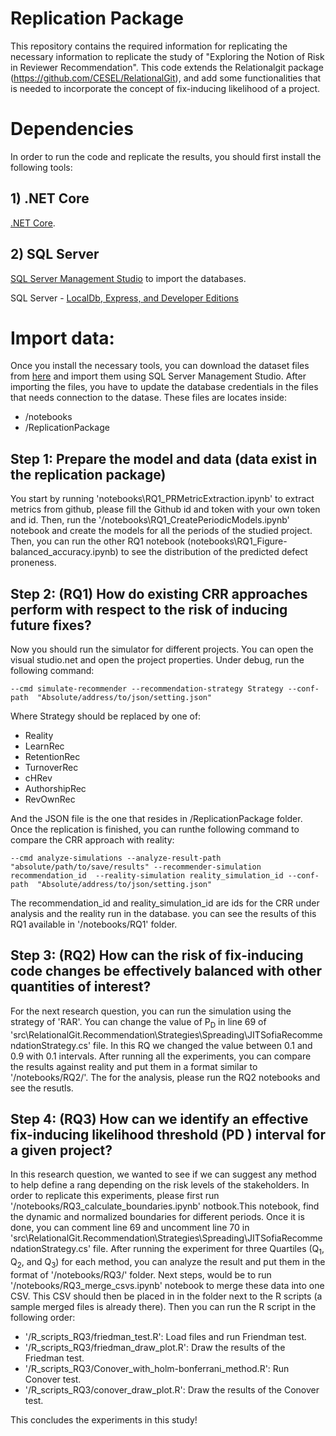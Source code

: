 # Replication Package
This repository contains the required information for replicating the necessary information to replicate the study of "Exploring the Notion of Risk in Reviewer Recommendation". This code extends the Relationalgit package (https://github.com/CESEL/RelationalGit), and add some functionalities that is needed to incorporate the concept of fix-inducing likelihood of a project.

# Dependencies
In order to run the code and replicate the results, you should first install the following tools:

## 1) .NET Core
 [.NET Core](https://www.microsoft.com/net/download).

## 2) SQL Server
[SQL Server Management Studio](https://docs.microsoft.com/en-us/sql/ssms/download-sql-server-management-studio-ssms) to import the databases.

SQL Server - [LocalDb, Express, and Developer Editions](https://www.microsoft.com/en-ca/sql-server/sql-server-downloads) 

# Import data:
Once you install the necessary tools, you can download the dataset files from [here](https://zenodo.org/record/6403760#.Ykc9zW7MJuU) and import them using SQL Server Management Studio. 
After importing the files, you have to update the database credentials  in the files that needs connection to the datase. These files are locates inside:
- /notebooks
- /ReplicationPackage

## Step 1: Prepare the model and data (data exist in the replication package)
You start by running 'notebooks\RQ1_PRMetricExtraction.ipynb' to extract metrics from github, please fill the Github id and token with your own token and id. Then, run the '/notebooks\RQ1_CreatePeriodicModels.ipynb' notebook and create the models for all the periods of the studied project. Then, you can run the other RQ1 notebook (notebooks\RQ1_Figure-balanced_accuracy.ipynb) to see the distribution of the predicted defect proneness.

## Step 2: (RQ1) How do existing CRR approaches perform with respect to the risk of inducing future fixes?
Now you should run the simulator for different projects. You can open the visual studio.net and open the project properties. Under debug, run the following command:
```
--cmd simulate-recommender --recommendation-strategy Strategy --conf-path  "Absolute/address/to/json/setting.json"
```
Where Strategy should be replaced by one of: 
- Reality
- LearnRec
- RetentionRec
- TurnoverRec
- cHRev
- AuthorshipRec
- RevOwnRec

And the JSON file is the one that resides in /ReplicationPackage folder.
Once the replication is finished, you can runthe following command to compare the CRR approach with reality:
```
--cmd analyze-simulations --analyze-result-path "absolute/path/to/save/results" --recommender-simulation recommendation_id  --reality-simulation reality_simulation_id --conf-path  "Absolute/address/to/json/setting.json"
```
The recommendation_id and reality_simulation_id are ids for the CRR under analysis and the reality run in the database.
you can see the results of this RQ1 available in '/notebooks/RQ1' folder.
## Step 3: (RQ2) How can the risk of fix-inducing code changes be effectively balanced with other quantities of interest?
For the next research question, you can run the simulation using the strategy of 'RAR'. You can change the value of P<sub>D</sub> in line 69 of 'src\RelationalGit.Recommendation\Strategies\Spreading\JITSofiaRecommendationStrategy.cs' file. In this RQ we changed the value between 0.1 and 0.9 with 0.1 intervals. 
After running all the experiments, you can compare the results against reality and put them in a format similar to '/notebooks/RQ2/'. The for the analysis, please run the RQ2 notebooks and see the resutls.

## Step 4: (RQ3) How can we identify an effective fix-inducing likelihood threshold (PD ) interval for a given project?
In this research question, we wanted to see if we can suggest any method to help define a rang depending on the risk levels of the stakeholders. In order to replicate this experiments, please first run '/notebooks/RQ3_calculate_boundaries.ipynb' notbook.This notebook, find the dynamic and normalized boundaries for different periods. Once it is done, you can comment line 69 and uncomment line 70 in 'src\RelationalGit.Recommendation\Strategies\Spreading\JITSofiaRecommendationStrategy.cs' file. 
After running the experiment for three Quartiles (Q<sub>1</sub>, Q<sub>2</sub>, and Q<sub>3</sub>) for each method, you can analyze the result and put them in the format of '/notebooks/RQ3/' folder. 
Next steps, would be to run '/notebooks/RQ3_merge_csvs.ipynb' notebook to merge these data into one CSV. This CSV should then be placed in in the folder next to the R scripts (a sample merged files is already there).
Then you can run the R script in the following order:
- '/R_scripts_RQ3/friedman_test.R': Load files and run Friendman test.
- '/R_scripts_RQ3/friedman_draw_plot.R': Draw the results of the Friedman test.
- '/R_scripts_RQ3/Conover_with_holm-bonferrani_method.R': Run Conover test.
- '/R_scripts_RQ3/conover_draw_plot.R': Draw the results of the Conover test.

This concludes the experiments in this study!